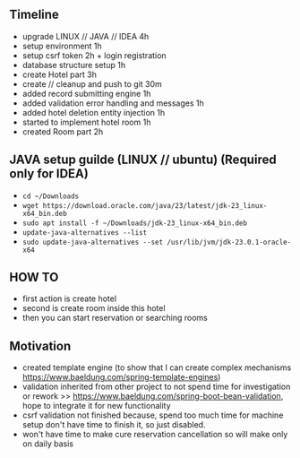 ## Timeline
 * upgrade LINUX // JAVA // IDEA 4h
 * setup environment 1h
 * setup csrf token 2h + login registration
 * database structure setup 1h
 * create Hotel part 3h
 * create // cleanup and push to git 30m
 * added record submitting engine 1h
 * added validation error handling and messages 1h
 * added hotel deletion entity injection 1h
 * started to implement hotel room 1h
 * created Room part 2h

## JAVA setup guilde (LINUX // ubuntu) (Required only for IDEA)
 * ```cd ~/Downloads```
 * ```wget https://download.oracle.com/java/23/latest/jdk-23_linux-x64_bin.deb```
 * ```sudo apt install -f ~/Downloads/jdk-23_linux-x64_bin.deb```
 * ```update-java-alternatives --list```
 * ```sudo update-java-alternatives --set /usr/lib/jvm/jdk-23.0.1-oracle-x64```

## HOW TO
* first action is create hotel
* second is create room inside this hotel
* then you can start reservation or searching rooms

## Motivation
 * created template engine (to show that I can create complex mechanisms https://www.baeldung.com/spring-template-engines)
 * validation inherited from other project to not spend time for investigation or rework >> https://www.baeldung.com/spring-boot-bean-validation, hope to integrate it for new functionality
 * csrf validation not finished because, spend too much time for machine setup don't have time to finish it, so just disabled.
 * won't have time to make cure reservation cancellation so will make only on daily basis
